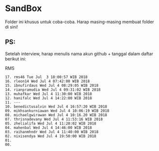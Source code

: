 # SandBox

Folder ini khusus untuk coba-coba.
Harap masing-masing membuat folder di sini!

## PS:

Setelah interview, harap menulis nama akun github + tanggal dalam daftar berikut ini:

RMS

```
17. rms46 Tue Jul  3 18:00:57 WIB 2018
16. rleon14 Wed Jul 4 07:42:00 WIB 2018
15. ibnufirdaus Wed Jul 4 08:29:05 WIB 2018
14. rianpramudia Wed Jul 4 09:31:02 WIB 2018
13. muhafkar Wed Jul 4 11:30:00 WIB 2018
12. hanifalc Wed Jul 4 14:22:00 WIB 2018
11. ---
10. benedictusalvin Wed Jul 4 16:57:20 WIB 2018
09. mikhsankurniawan Wed Jul 4 10:06:19 WIB 2018
08. michaelgwirawan Wed Jul 4 10:16.20 WIB 2018
07. thrisnadevany Wed Jul 4 11:53:16 WIB 2018
05. zhelialifa Wed Jul 4 11:28:02 WIB 2018
04. mahenbal Wed Jul 4 14:46:00 WIB 2018
03. raihanmhndr Wed Jul 4 11:40:00 WIB 2018
02. nixisendya Wed Jul 4 19:50:00 WIB 2018
01.
00.
```

